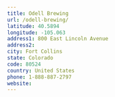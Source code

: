 ```yaml
---
title: Odell Brewing
url: /odell-brewing/
latitude: 40.5894
longitude: -105.063
address1: 800 East Lincoln Avenue
address2: 
city: Fort Collins
state: Colorado
code: 80524
country: United States
phone: 1-888-887-2797
website: 
---
```


